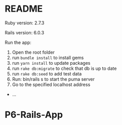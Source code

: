 # README

Ruby version: 2.7.3

Rails version: 6.0.3

Run the app:

1. Open the root folder
2. run `bundle install` to install gems
3. run `yarn install` to update packages
4. run `rake db:migrate` to check that db is up to date
5. run `rake db:seed` to add test data
6. Run: bin/rails s to start the puma server
7. Go to the specified localhost address

- ...

# P6-Rails-App
